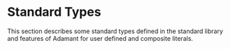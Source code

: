 # Standard Types

This section describes some standard types defined in the standard library and features of Adamant for user defined and composite literals.

